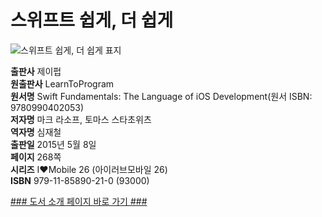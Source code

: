   
# 스위프트 쉽게, 더 쉽게
  
 ![스위프트 쉽게, 더 쉽게 표지](http://image.yes24.com/momo/TopCate492/MidCate006/49154596.jpg)
  
**출판사** 제이펍  
**원출판사** LearnToProgram  
**원서명** Swift Fundamentals: The Language of iOS Development(원서 ISBN: 9780990402053)  
**저자명** 마크 라소프, 토마스 스타초위츠  
**역자명** 심재철  
**출판일** 2015년 5월 8일  
**페이지** 268쪽  
**시리즈** I♥Mobile 26 (아이러브모바일 26)  
**ISBN** 979-11-85890-21-0 (93000)  

[### 도서 소개 페이지 바로 가기 ###](http://jpub.tistory.com/492)  


